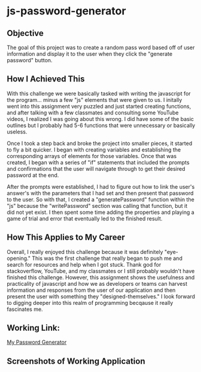 # js-password-generator

## Objective

The goal of this project was to create a random pass word based off of user information and display it to the user when they click the "generate password" button.

## How I Achieved This

With this challenge we were basically tasked with writing the javascript for the program... minus a few "js" elements that were given to us. I initally went into this assignment very puzzled and just started creating functions, and after talking with a few classmates and consulting some YouTube videos, I realized I was going about this wrong. I did have some of the basic outlines but I probably had 5-6 functions that were unnecessary or basically useless.

Once I took a step back and broke the project into smaller pieces, it started to fly a bit quicker. I began with creating variables and establishing the corresponding arrays of elements for those variables. Once that was created, I began with a series of "if" statements that included the prompts and confirmations that the user will navigate through to get their desired password at the end.

After the prompts were established, I had to figure out how to link the user's answer's with the parameters that I had set and then present that password to the user. So with that, I created a "generatePassword" function within the "js" because the "writePassword" section was calling that function, but it did not yet exist. I then spent some time adding the properties and playing a game of trial and error that eventually led to the finished result.

## How This Applies to My Career

Overall, I really enjoyed this challenge because it was definitely "eye-opening." This was the first challenge that really began to push me and search for resources and help when I got stuck. Thank god for stackoverflow, YouTube, and my classmates or I still probably wouldn't have finished this challenge. However, this assignment shows the usefulness and practicality of javascript and how we as developers or teams can harvest information and responses from the user of our application and then present the user with something they "designed-themselves." I look forward to digging deeper into this realm of programming becqause it really fascinates me.

## Working Link:

[My Password Generator](https://andypieratt.github.io/js-password-generator/)

## Screenshots of Working Application
